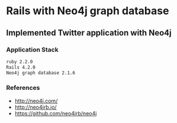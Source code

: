 # Rails with Neo4j graph database
## Implemented Twitter application with Neo4j


### Application Stack 
```sh
ruby 2.2.0
Rails 4.2.0
Neo4j graph database 2.1.6
```

### References
* http://neo4j.com/
* http://neo4jrb.io/
* https://github.com/neo4jrb/neo4j